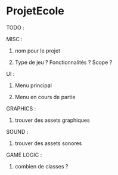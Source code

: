 # ProjetEcole

TODO :

MISC :
1) nom pour le projet

2) Type de jeu ? Fonctionnalités ? Scope ?

UI :
1) Menu principal

2) Menu en cours de partie

GRAPHICS :

1) trouver des assets graphiques

SOUND :

1) trouver des assets sonores

GAME LOGIC :

1) combien de classes ?
